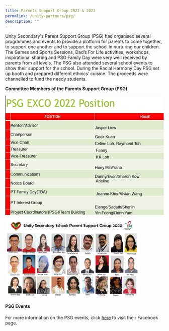 ```yaml
---
title: Parents Support Group 2022 & 2023
permalink: /unity-partners/psg/
description: ""
---
```

Unity Secondary's Parent Support Group (PSG) had organised several programmes and events to provide a platform for parents to come together, to support one another and to support the school in nurturing our children. The Games and Sports Sessions, Dad’s For Life activities, workshops, inspirational sharing and PSG Family Day were very well received by parents from all levels. The PSG also attended several school events to show their support for the school. During the Racial Harmony Day PSG set up booth and prepared different ethnics’ cuisine. The proceeds were channelled to fund the needy students.

**Committee Members of the Parents Support Group (PSG)**

![](/images/PSG2022.jpg)

<img src="/images/PSG.jpeg" style="width:85%">

#### PSG Events

For more information on the PSG events, click [here](https://www.facebook.com/groups/unitypsg/) to visit their Facebook page.